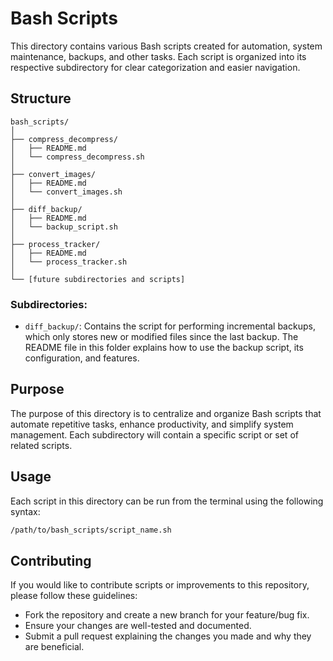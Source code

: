 # Bash Scripts

This directory contains various Bash scripts created for automation, system maintenance, backups, and other tasks. Each script is organized into its respective subdirectory for clear categorization and easier navigation.


## Structure

```plaintext
bash_scripts/
│
├── compress_decompress/
│   ├── README.md
│   └── compress_decompress.sh
│
├── convert_images/
│   ├── README.md
│   └── convert_images.sh
│
├── diff_backup/
│   ├── README.md
│   └── backup_script.sh
│
├── process_tracker/
│   ├── README.md
│   └── process_tracker.sh
│
└── [future subdirectories and scripts]

```

### Subdirectories:


- `` diff_backup/ ``: Contains the script for performing incremental backups, which only stores new or modified files since the last backup. The README file in this folder explains how to use the backup script, its configuration, and features.


## Purpose

The purpose of this directory is to centralize and organize Bash scripts that automate repetitive tasks, enhance productivity, and simplify system management. Each subdirectory will contain a specific script or set of related scripts.

## Usage


Each script in this directory can be run from the terminal using the following syntax:

```bash
/path/to/bash_scripts/script_name.sh
```

## Contributing

If you would like to contribute scripts or improvements to this repository, please follow these guidelines:
- Fork the repository and create a new branch for your feature/bug fix.
- Ensure your changes are well-tested and documented.
- Submit a pull request explaining the changes you made and why they are beneficial.